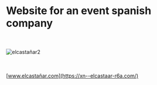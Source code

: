 # Website for an event spanish company
<br> </br>
![elcastañar2](https://user-images.githubusercontent.com/99868866/172352895-49c22bc0-d0f6-4860-a012-339c2fd4fdad.png)

<br> </br>
[www.elcastañar.com](https://xn--elcastaar-r6a.com/)
